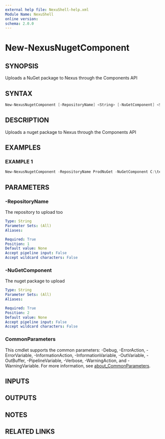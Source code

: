 ```yaml
---
external help file: NexuShell-help.xml
Module Name: NexuShell
online version:
schema: 2.0.0
---
```


# New-NexusNugetComponent

## SYNOPSIS

Uploads a NuGet package to Nexus through the Components API

## SYNTAX

```powershell
New-NexusNugetComponent [-RepositoryName] <String> [-NuGetComponent] <String> [<CommonParameters>]
```

## DESCRIPTION

Uploads a nuget package to Nexus through the Components API

## EXAMPLES

### EXAMPLE 1

```powershell
New-NexusNugetComponent -RepositoryName ProdNuGet -NuGetComponent C:\temp\awesomepackage.0.1.0.nupkg
```

## PARAMETERS

### -RepositoryName

The repository to upload too

```yaml
Type: String
Parameter Sets: (All)
Aliases:

Required: True
Position: 1
Default value: None
Accept pipeline input: False
Accept wildcard characters: False
```

### -NuGetComponent

The nuget package to upload

```yaml
Type: String
Parameter Sets: (All)
Aliases:

Required: True
Position: 2
Default value: None
Accept pipeline input: False
Accept wildcard characters: False
```

### CommonParameters

This cmdlet supports the common parameters: -Debug, -ErrorAction, -ErrorVariable, -InformationAction, -InformationVariable, -OutVariable, -OutBuffer, -PipelineVariable, -Verbose, -WarningAction, and -WarningVariable. For more information, see [about_CommonParameters](http://go.microsoft.com/fwlink/?LinkID=113216).

## INPUTS

## OUTPUTS

## NOTES

## RELATED LINKS
